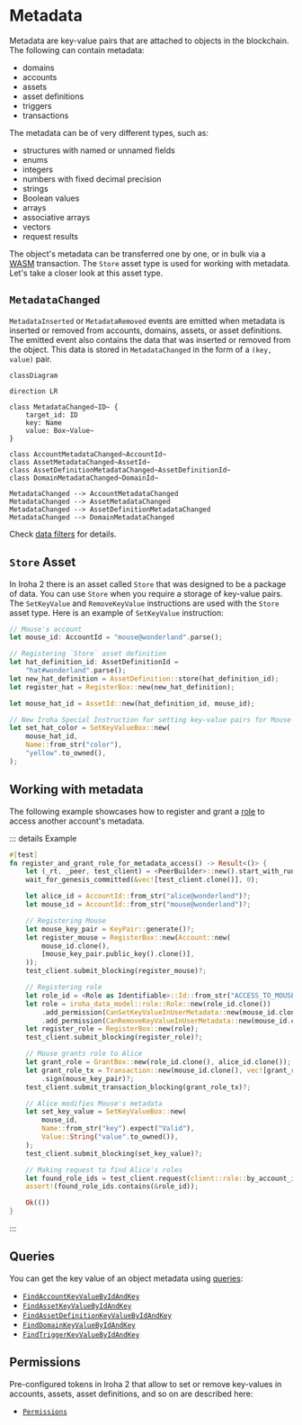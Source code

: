 # Metadata

Metadata are key-value pairs that are attached to objects in the
blockchain. The following can contain metadata:

- domains
- accounts
- assets
- asset definitions
- triggers
- transactions

The metadata can be of very different types, such as:

- structures with named or unnamed fields
- enums
- integers
- numbers with fixed decimal precision
- strings
- Boolean values
- arrays
- associative arrays
- vectors
- request results

The object's metadata can be transferred one by one, or in bulk via a
[WASM](/guide/blockchain/wasm.md) transaction. The `Store` asset type is
used for working with metadata. Let's take a closer look at this asset
type.

## `MetadataChanged`

`MetadataInserted` or `MetadataRemoved` events are emitted when metadata is
inserted or removed from accounts, domains, assets, or asset definitions.
The emitted event also contains the data that was inserted or removed from
the object. This data is stored in `MetadataChanged` in the form of a
`(key, value)` pair.

```mermaid
classDiagram

direction LR

class MetadataChanged~ID~ {
    target_id: ID
    key: Name
    value: Box~Value~
}

class AccountMetadataChanged~AccountId~
class AssetMetadataChanged~AssetId~
class AssetDefinitionMetadataChanged~AssetDefinitionId~
class DomainMetadataChanged~DomainId~

MetadataChanged --> AccountMetadataChanged
MetadataChanged --> AssetMetadataChanged
MetadataChanged --> AssetDefinitionMetadataChanged
MetadataChanged --> DomainMetadataChanged
```

Check [data filters](./filters.md#data-filters) for details.

## `Store` Asset

In Iroha 2 there is an asset called `Store` that was designed to be a
package of data. You can use `Store` when you require a storage of
key-value pairs. The `SetKeyValue` and `RemoveKeyValue` instructions are
used with the `Store` asset type. Here is an example of `SetKeyValue`
instruction:

```rust
// Mouse's account
let mouse_id: AccountId = "mouse@wonderland".parse();

// Registering `Store` asset definition
let hat_definition_id: AssetDefinitionId =
    "hat#wonderland".parse();
let new_hat_definition = AssetDefinition::store(hat_definition_id);
let register_hat = RegisterBox::new(new_hat_definition);

let mouse_hat_id = AssetId::new(hat_definition_id, mouse_id);

// New Iroha Special Instruction for setting key-value pairs for Mouse's hats:
let set_hat_color = SetKeyValueBox::new(
    mouse_hat_id,
    Name::from_str("color"),
    "yellow".to_owned(),
);
```

## Working with metadata

The following example showcases how to register and grant a
[role](/guide/blockchain/permissions.md#permission-groups-roles) to access
another account's metadata.

::: details Example

```rust
#[test]
fn register_and_grant_role_for_metadata_access() -> Result<()> {
    let (_rt, _peer, test_client) = <PeerBuilder>::new().start_with_runtime();
    wait_for_genesis_committed(&vec![test_client.clone()], 0);

    let alice_id = AccountId::from_str("alice@wonderland")?;
    let mouse_id = AccountId::from_str("mouse@wonderland")?;

    // Registering Mouse
    let mouse_key_pair = KeyPair::generate()?;
    let register_mouse = RegisterBox::new(Account::new(
        mouse_id.clone(),
        [mouse_key_pair.public_key().clone()],
    ));
    test_client.submit_blocking(register_mouse)?;

    // Registering role
    let role_id = <Role as Identifiable>::Id::from_str("ACCESS_TO_MOUSE_METADATA")?;
    let role = iroha_data_model::role::Role::new(role_id.clone())
        .add_permission(CanSetKeyValueInUserMetadata::new(mouse_id.clone()))
        .add_permission(CanRemoveKeyValueInUserMetadata::new(mouse_id.clone()));
    let register_role = RegisterBox::new(role);
    test_client.submit_blocking(register_role)?;

    // Mouse grants role to Alice
    let grant_role = GrantBox::new(role_id.clone(), alice_id.clone());
    let grant_role_tx = Transaction::new(mouse_id.clone(), vec![grant_role.into()].into(), 100_000)
        .sign(mouse_key_pair)?;
    test_client.submit_transaction_blocking(grant_role_tx)?;

    // Alice modifies Mouse's metadata
    let set_key_value = SetKeyValueBox::new(
        mouse_id,
        Name::from_str("key").expect("Valid"),
        Value::String("value".to_owned()),
    );
    test_client.submit_blocking(set_key_value)?;

    // Making request to find Alice's roles
    let found_role_ids = test_client.request(client::role::by_account_id(alice_id))?;
    assert!(found_role_ids.contains(&role_id));

    Ok(())
}
```

:::

## Queries

You can get the key value of an object metadata using
[queries](/guide/blockchain/queries.md):

- [`FindAccountKeyValueByIdAndKey`](/reference/queries.md#findaccountkeyvaluebyidandkey)
- [`FindAssetKeyValueByIdAndKey`](/reference/queries.md#findassetkeyvaluebyidandkey)
- [`FindAssetDefinitionKeyValueByIdAndKey`](/reference/queries.md#findassetdefinitionkeyvaluebyidandkey)
- [`FindDomainKeyValueByIdAndKey`](/reference/queries.md#finddomainkeyvaluebyidandkey)
- [`FindTriggerKeyValueByIdAndKey`](/reference/queries.md#findtriggerkeyvaluebyidandkey)

## Permissions

Pre-configured tokens in Iroha 2 that allow to set or remove
key-values in accounts, assets, asset definitions, and so on are described here:

- [`Permissions`](/reference/permissions.md)
